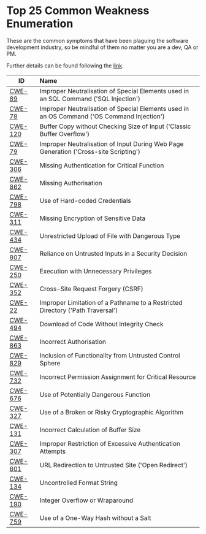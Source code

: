 # Top 25 Common Weakness Enumeration

These are the common symptoms that have been plaguing the software development industry, so be mindful of them no matter you are a dev, QA or PM.

Further details can be found following the [link](http://cwe.mitre.org/top25/).

| ID  | Name |
| ---------------------------------------------- | :-----|
| [CWE-89](http://cwe.mitre.org/top25/#CWE-89)   | Improper Neutralisation of Special Elements used in an SQL Command ('SQL Injection') |
| [CWE-78](http://cwe.mitre.org/top25/#CWE-78)   | Improper Neutralisation of Special Elements used in an OS Command ('OS Command Injection') |
| [CWE-120](http://cwe.mitre.org/top25/#CWE-120) | Buffer Copy without Checking Size of Input ('Classic Buffer Overflow') |
| [CWE-79](http://cwe.mitre.org/top25/#CWE-79)   | Improper Neutralisation of Input During Web Page Generation ('Cross-site Scripting') |
| [CWE-306](http://cwe.mitre.org/top25/#CWE-306) | Missing Authentication for Critical Function |
| [CWE-862](http://cwe.mitre.org/top25/#CWE-862) | Missing Authorisation |
| [CWE-798](http://cwe.mitre.org/top25/#CWE-798) | Use of Hard-coded Credentials |
| [CWE-311](http://cwe.mitre.org/top25/#CWE-311) | Missing Encryption of Sensitive Data |
| [CWE-434](http://cwe.mitre.org/top25/#CWE-434) | Unrestricted Upload of File with Dangerous Type |
| [CWE-807](http://cwe.mitre.org/top25/#CWE-807) | Reliance on Untrusted Inputs in a Security Decision |
| [CWE-250](http://cwe.mitre.org/top25/#CWE-250) | Execution with Unnecessary Privileges |
| [CWE-352](http://cwe.mitre.org/top25/#CWE-352) | Cross-Site Request Forgery (CSRF) |
| [CWE-22](http://cwe.mitre.org/top25/#CWE-22)   | Improper Limitation of a Pathname to a Restricted Directory ('Path Traversal') |
| [CWE-494](http://cwe.mitre.org/top25/#CWE-494) | Download of Code Without Integrity Check |
| [CWE-863](http://cwe.mitre.org/top25/#CWE-863) | Incorrect Authorisation |
| [CWE-829](http://cwe.mitre.org/top25/#CWE-829) | Inclusion of Functionality from Untrusted Control Sphere |
| [CWE-732](http://cwe.mitre.org/top25/#CWE-732) | Incorrect Permission Assignment for Critical Resource |
| [CWE-676](http://cwe.mitre.org/top25/#CWE-676) | Use of Potentially Dangerous Function |
| [CWE-327](http://cwe.mitre.org/top25/#CWE-327) | Use of a Broken or Risky Cryptographic Algorithm |
| [CWE-131](http://cwe.mitre.org/top25/#CWE-131) | Incorrect Calculation of Buffer Size |
| [CWE-307](http://cwe.mitre.org/top25/#CWE-307) | Improper Restriction of Excessive Authentication Attempts |
| [CWE-601](http://cwe.mitre.org/top25/#CWE-601) | URL Redirection to Untrusted Site ('Open Redirect') |
| [CWE-134](http://cwe.mitre.org/top25/#CWE-134) | Uncontrolled Format String |
| [CWE-190](http://cwe.mitre.org/top25/#CWE-190) | Integer Overflow or Wraparound |
| [CWE-759](http://cwe.mitre.org/top25/#CWE-759) | Use of a One-Way Hash without a Salt |
